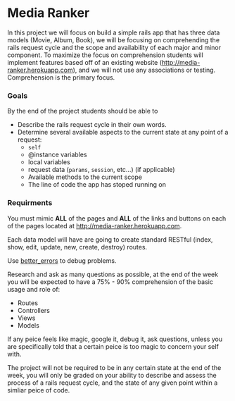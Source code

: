 # Media Ranker

In this project we will focus on build a simple rails app that has three data models (Movie, Album, Book), we will be focusing on comprehending the rails request cycle and the scope and availability of each major and minor component. To maximize the focus on comprehension students will implement features based off of an existing website (http://media-ranker.herokuapp.com), and we will not use any associations or testing. Comprehension is the primary focus.

### Goals

By the end of the project students should be able to

- Describe the rails request cycle in their own words.
- Determine several available aspects to the current state at any point of a request:
    - `self`
    - @instance variables
    - local variables
    - request data (`params`, `session`, etc...) (if applicable)
    - Available methods to the current scope
    - The line of code the app has stoped running on


### Requirments

You must mimic **ALL** of the pages and **ALL** of the links and buttons on each of the pages located at http://media-ranker.herokuapp.com. 

Each data model will have are going to create standard RESTful (index, show, edit, update, new, create, destroy) routes.

Use [better_errors](https://github.com/charliesome/better_errors) to debug problems.

Research and ask as many questions as possible, at the end of the week you will be expected to have a 75% - 90% comprehension of the basic usage and role of:

- Routes
- Controllers
- Views
- Models

If any peice feels like magic, google it, debug it, ask questions, unless you are specifically told that a certain peice is too magic to concern your self with.

The project will not be required to be in any certain state at the end of the week, you will only be graded on your ability to describe and assess the process of a rails request cycle, and the state of any given point within a simliar peice of code.